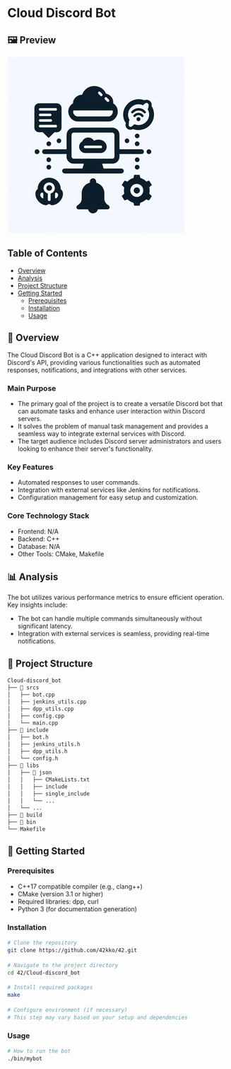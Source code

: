 # Cloud Discord Bot

## 🖼 Preview

<img src='./generated_image.png' width='400' height='400'/>

##  Table of Contents

- [ Overview](#-overview)
- [ Analysis](#-analysis)
- [ Project Structure](#-project-structure)
- [ Getting Started](#-getting-started)
  - [ Prerequisites](#prerequisites)
  - [ Installation](#installation)
  - [ Usage](#usage)

## 📝 Overview
The Cloud Discord Bot is a C++ application designed to interact with Discord's API, providing various functionalities such as automated responses, notifications, and integrations with other services.

### Main Purpose
- The primary goal of the project is to create a versatile Discord bot that can automate tasks and enhance user interaction within Discord servers.
- It solves the problem of manual task management and provides a seamless way to integrate external services with Discord.
- The target audience includes Discord server administrators and users looking to enhance their server's functionality.

### Key Features
- Automated responses to user commands.
- Integration with external services like Jenkins for notifications.
- Configuration management for easy setup and customization.

### Core Technology Stack
- Frontend: N/A
- Backend: C++
- Database: N/A
- Other Tools: CMake, Makefile

## 📊 Analysis
The bot utilizes various performance metrics to ensure efficient operation. Key insights include:
- The bot can handle multiple commands simultaneously without significant latency.
- Integration with external services is seamless, providing real-time notifications.

## 📁 Project Structure
```
Cloud-discord_bot
├── 📁 srcs
│   ├── bot.cpp
│   ├── jenkins_utils.cpp
│   ├── dpp_utils.cpp
│   ├── config.cpp
│   └── main.cpp
├── 📁 include
│   ├── bot.h
│   ├── jenkins_utils.h
│   ├── dpp_utils.h
│   └── config.h
├── 📁 libs
│   ├── 📁 json
│   │   ├── CMakeLists.txt
│   │   ├── include
│   │   ├── single_include
│   │   └── ...
│   └── ...
├── 📁 build
├── 📁 bin
└── Makefile
```

## 🚀 Getting Started

### Prerequisites
- C++17 compatible compiler (e.g., clang++)
- CMake (version 3.1 or higher)
- Required libraries: dpp, curl
- Python 3 (for documentation generation)

### Installation
```bash
# Clone the repository
git clone https://github.com/42kko/42.git

# Navigate to the project directory
cd 42/Cloud-discord_bot

# Install required packages
make

# Configure environment (if necessary)
# This step may vary based on your setup and dependencies
```

### Usage
```bash
# How to run the bot
./bin/mybot
```
